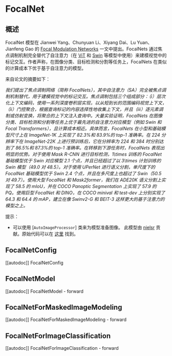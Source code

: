 <!--版权所有 2022 年的 HuggingFace 团队。保留所有权利。
根据 Apache 许可证第 2.0 版（“许可证”）授权; 您不得使用此文件，除非符合许可证。您可以在下面获得许可证的副本
http://www.apache.org/licenses/LICENSE-2.0
除非适用法律要求或书面同意，根据许可证分发的软件以“按原样”分发，不附带任何明示或暗示的担保或条件。请参阅许可证以了解特定语言下的权限和限制。
⚠️ 请注意，此文件采用 Markdown 格式，但包含我们 doc-builder 的特定语法（类似于 MDX），在您的 Markdown 查看器中可能无法正确渲染。
-->
# FocalNet

## 概述

FocalNet 模型在 Jianwei Yang、Chunyuan Li、Xiyang Dai、Lu Yuan、Jianfeng Gao 的 [Focal Modulation Networks](https://arxiv.org/abs/2203.11926) 一文中提出。FocalNets 通过焦点调制机制完全替代了自注意力（在 [ViT](vit) 和 [Swin](swin) 等模型中使用）来建模视觉中的标记交互。作者声称，在图像分类、目标检测和分割等任务上，FocalNets 在类似的计算成本下优于基于自注意力的模型。

来自论文的摘要如下：

*我们提出了焦点调制网络（简称 FocalNets），其中自注意力（SA）完全被焦点调制机制替代，用于建模视觉中的标记交互。焦点调制包括三个组成部分：（i）层次化上下文编码，使用一系列深度卷积层实现，以从短到长的范围编码视觉上下文，（ii）门控聚合，根据查询标记的内容选择性地收集上下文，并且（iii）逐元素调制或仿射变换，将聚合的上下文注入查询中。大量实验证明，FocalNets 在图像分类、目标检测和分割等任务上优于最先进的自注意力对应模型（例如 Swin 和 Focal Transformers），且计算成本相近。具体而言，FocalNets 在小型和基础模型尺寸上在 ImageNet-1K 上实现了 82.3%和 83.9%的 top-1 准确率。在 224 分辨率下在 ImageNet-22K 上进行预训练后，它在分辨率为 224 和 384 时分别达到了 86.5%和 87.3%的 top-1 准确率。在转移到下游任务时，FocalNets 表现出明显的优势。对于使用 Mask R-CNN 进行目标检测，1\times 训练的 FocalNet 基础模型优于 Swin 对应模型 2.1 个点，并且已经超过了以 3\times 计划训练的 Swin 模型（49.0 对 48.5）。对于使用 UPerNet 进行语义分割，单尺度下的 FocalNet 基础模型优于 Swin 2.4 个点，并且在多尺度上也超过了 Swin（50.5 对 49.7）。使用大型 FocalNet 和 Mask2former，我们在 ADE20K 语义分割上实现了 58.5 的 mIoU，并在 COCO Panoptic Segmentation 上实现了 57.9 的 PQ。使用巨型 FocalNet 和 DINO，在 COCO minival 和 test-dev 上分别实现了 64.3 和 64.4 的 mAP，建立在像 Swinv2-G 和 BEIT-3 这样更大的基于注意力的模型之上。* 

提示：

- 可以使用 [`AutoImageProcessor`] 类来为模型准备图像。
此模型由 [nielsr](https://huggingface.co/nielsr) 贡献。原始代码可以在 [这里](https://github.com/microsoft/FocalNet) 找到。

## FocalNetConfig

[[autodoc]] FocalNetConfig

## FocalNetModel

[[autodoc]] FocalNetModel
    - forward

## FocalNetForMaskedImageModeling

[[autodoc]] FocalNetForMaskedImageModeling
    - forward

## FocalNetForImageClassification

[[autodoc]] FocalNetForImageClassification
    - forward
